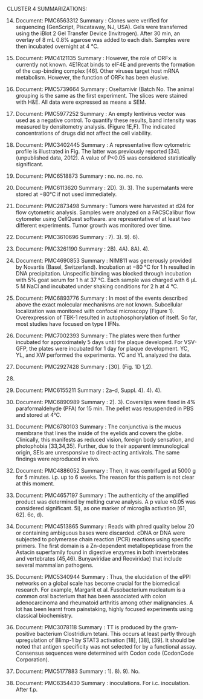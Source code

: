 CLUSTER 4 SUMMARIZATIONS: 

14. Document: PMC6563312
Summary : 
Clones were verified for sequencing (GenScript, Piscataway, NJ, USA).
Gels were transferred using the iBlot 2 Gel Transfer Device (Invitrogen).
After 30 min, an overlay of 8 mL 0.8% agarose was added to each dish.
Samples were then incubated overnight at 4 °C.

21. Document: PMC4121135
Summary : 
However, the role of ORFx is currently not known.
4E1Rcat binds to eIF4E and prevents the formation of the cap-binding complex [46].
Other viruses target host mRNA metabolism.
However, the function of ORFx has been elusive.

22. Document: PMC5739664
Summary : 
Oseltamivir (Batch No.
The animal grouping is the same as the first experiment.
The slices were stained with H&E.
All data were expressed as means ± SEM.

42. Document: PMC5977252
Summary : 
An empty lentivirus vector was used as a negative control.
To quantify these results, band intensity was measured by densitometry analysis.
(Figure 1E,F).
The indicated concentrations of drugs did not affect the cell viability.

72. Document: PMC3402445
Summary : 
A representative flow cytometric profile is illustrated in Fig.
The latter was previously reported [34].
(unpublished data, 2012).
A value of P<0.05 was considered statistically significant.

140. Document: PMC6518873
Summary : 
no.
no.
no.
no.

155. Document: PMC6113620
Summary : 
2D).
3).
3).
The supernatants were stored at −80°C if not used immediately.

163. Document: PMC2873498
Summary : 
Tumors were harvested at d24 for flow cytometric analysis.
Samples were analyzed on a FACSCalibur flow cytometer using CellQuest software.
are representative of at least two different experiments.
Tumor growth was monitored over time.

183. Document: PMC3610696
Summary : 
7).
3).
9).
6).

193. Document: PMC3261190
Summary : 
2B).
4A).
8A).
4).

201. Document: PMC4690853
Summary : 
NIM811 was generously provided by Novartis (Basel, Switzerland).
Incubation at −80 °C for 1 h resulted in DNA precipitation.
Unspecific binding was blocked through incubation with 5% goat serum for 1 h at 37 °C.
Each sample was charged with 6 μL 5 M NaCl and incubated under shaking conditions for 2 h at 4 °C.

203. Document: PMC6893776
Summary : 
In most of the events described above the exact molecular mechanisms are not known.
Subcellular localization was monitored with confocal microscopy (Figure 1).
Overexpression of TBK-1 resulted in autophosphorylation of itself.
So far, most studies have focused on type I IFNs.

222. Document: PMC7002393
Summary : 
The plates were then further incubated for approximately 5 days until the plaque developed.
For VSV-GFP, the plates were incubated for 1 day for plaque development.
YC, YL, and XW performed the experiments.
YC and YL analyzed the data.

241. Document: PMC2927428
Summary : 
[30].
(Fig.
1D 1,2).
4.

250. Document: PMC6155211
Summary : 
2a–d, Suppl.
4).
4).
4).

282. Document: PMC6890989
Summary : 
2).
3).
Coverslips were fixed in 4% paraformaldehyde (PFA) for 15 min.
The pellet was resuspended in PBS and stored at 4°C.

284. Document: PMC6780103
Summary : 
The conjunctiva is the mucus membrane that lines the inside of the eyelids and covers the globe.
Clinically, this manifests as reduced vision, foreign body sensation, and photophobia [33,34,35].
Further, due to their apparent immunological origin, SEIs are unresponsive to direct-acting antivirals.
The same findings were reproduced in vivo.

292. Document: PMC4886052
Summary : 
Then, it was centrifuged at 5000 g for 5 minutes.
i.p.
up to 6 weeks.
The reason for this pattern is not clear at this moment.

293. Document: PMC4657197
Summary : 
The authenticity of the amplified product was determined by melting curve analysis.
A p value ≤0.05 was considered significant.
5i), as one marker of microglia activation [61, 62].
6c, d).

361. Document: PMC4513865
Summary : 
Reads with phred quality below 20 or containing ambiguous bases were discarded.
cDNA or DNA were subjected to polymerase chain reaction (PCR) reactions using specific primers.
The first domain is a Zn-dependent metallopeptidase from the Astacin superfamily found in digestive enzymes in both invertebrates and vertebrates (45,46).
Bunyaviridae and Reoviridae) that include several mammalian pathogens.

375. Document: PMC5340944
Summary : 
Thus, the elucidation of the ePPI networks on a global scale has become crucial for the biomedical research.
For example, Margarit et al.
Fusobacterium nucleatum is a common oral bacterium that has been associated with colon adenocarcinoma and rheumatoid arthritis among other malignancies.
A lot has been learnt from painstaking, highly focused experiments using classical biochemistry.

388. Document: PMC3078118
Summary : 
TT is produced by the gram-positive bacterium Clostridium tetani.
This occurs at least partly through upregulation of Blimp-1 by STAT3 activation [18], [38], [39].
It should be noted that antigen specificity was not selected for by a functional assay.
Consensus sequences were determined with Codon code (CodonCode Corporation).

423. Document: PMC5177883
Summary : 
1).
8).
9).
No.

433. Document: PMC6354430
Summary : 
inoculations.
For i.c.
inoculation.
After f.p.


